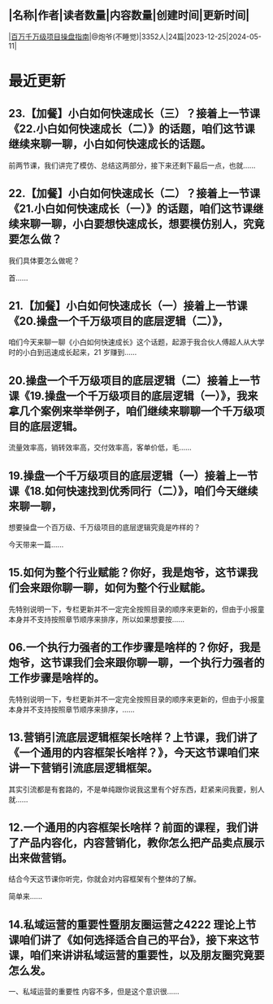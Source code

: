 |名称|作者|读者数量|内容数量|创建时间|更新时间|
---
|[百万千万级项目操盘指南](https://xiaobot.net/p/paoye365?refer=0b133df9-27dc-423b-8101-639049001c13)|@炮爷(不睡觉)|3352人|24篇|2023-12-25|2024-05-11|

# 最近更新
## 23.【加餐】小白如何快速成长（三）？接着上一节课《22.小白如何快速成长（二）》的话题，咱们这节课继续来聊一聊，小白如何快速成长的话题。

前两节课，我们讲完了模仿、总结这两部分，接下来还剩下最后一点，也就......
## 22.【加餐】小白如何快速成长（二）？接着上一节课《21.小白如何快速成长（一）》的话题，咱们这节课继续来聊一聊，小白要想快速成长，想要模仿别人，究竟要怎么做？

我们具体要怎么做呢？

首......
## 21.【加餐】小白如何快速成长（一）接着上一节课《20.操盘一个千万级项目的底层逻辑（二）》，

咱们今天来聊一聊《小白如何快速成长》这个话题，起源于我合伙人傅超人从大学时的小白到迅速成长起来，21 岁赚到......
## 20.操盘一个千万级项目的底层逻辑（二）接着上一节课《19.操盘一个千万级项目的底层逻辑（一）》，我来拿几个案例来举举例子，咱们继续来聊聊一个千万级项目的底层逻辑。

流量效率高，销转效率高，交付效率高，客单价低，毛......
## 19.操盘一个千万级项目的底层逻辑（一）接着上一节课《18.如何快速找到优秀同行（二）》，咱们今天继续来聊一聊，

想要操盘一个百万级、千万级项目的底层逻辑究竟是咋样的？

今天带来一篇......
## 15.如何为整个行业赋能？你好，我是炮爷，这节课我们会来跟你聊一聊，如何为整个行业赋能。
先特别说明一下，专栏更新并不一定完全按照目录的顺序来更新的，但由于小报童本身并不支持按照章节顺序来排序，所以如果想要按......
## 06.一个执行力强者的工作步骤是啥样的？你好，我是炮爷，这节课我们会来跟你聊一聊，一个执行力强者的工作步骤是啥样的。
先特别说明一下，专栏更新并不一定完全按照目录的顺序来更新的，但由于小报童本身并不支持按照章节顺序来排序，......
## 13.营销引流底层逻辑框架长啥样？上节课，我们讲了《一个通用的内容框架长啥样？》，今天这节课咱们来讲一下营销引流底层逻辑框架。

其实引流都是有套路的，不是单纯跟你说我这里有个好东西，赶紧来问我要，别人就......
## 12.一个通用的内容框架长啥样？前面的课程，我们讲了产品内容化，内容营销化，教你怎么把产品卖点展示出来做营销。

结合今天这节课你听完，你就会对内容框架有个整体的了解。

简单来......
## 14.私域运营的重要性暨朋友圈运营之4222 理论上节课咱们讲了《如何选择适合自己的平台》，接下来这节课，咱们来讲讲私域运营的重要性，以及朋友圈究竟要怎么发。

一、私域运营的重要性
内容不多，但是这个意识很......

